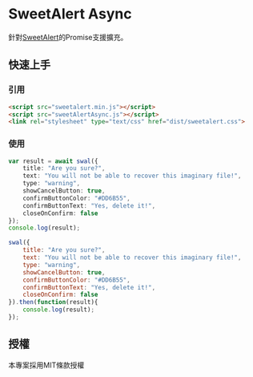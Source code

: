 ﻿SweetAlert Async
==========
針對[SweetAlert](http://t4t5.github.io/sweetalert/)的Promise支援擴充。

## 快速上手
### 引用
```html
<script src="sweetalert.min.js"></script>
<script src="sweetAlertAsync.js"></script>
<link rel="stylesheet" type="text/css" href="dist/sweetalert.css">
```

### 使用
```typescript
var result = await swal({
	title: "Are you sure?",
	text: "You will not be able to recover this imaginary file!",
	type: "warning",
	showCancelButton: true,
	confirmButtonColor: "#DD6B55",
	confirmButtonText: "Yes, delete it!",
	closeOnConfirm: false
});
console.log(result);
```

```javascript
swal({
	title: "Are you sure?",
	text: "You will not be able to recover this imaginary file!",
	type: "warning",
	showCancelButton: true,
	confirmButtonColor: "#DD6B55",
	confirmButtonText: "Yes, delete it!",
	closeOnConfirm: false
}).then(function(result){
	console.log(result);
});
```

## 授權
本專案採用MIT條款授權
